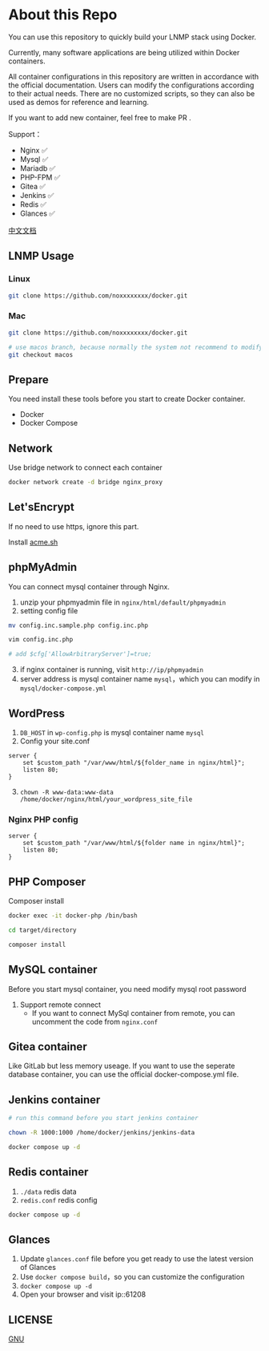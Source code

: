 # About this Repo

You can use this repository to quickly build your LNMP stack using Docker.

Currently, many software applications are being utilized within Docker containers.

All container configurations in this repository are written in accordance with the official documentation. Users can modify the configurations according to their actual needs. There are no customized scripts, so they can also be used as demos for reference and learning.

If you want to add new container, feel free to make PR .

Support：

- Nginx ✅
- Mysql ✅
- Mariadb ✅
- PHP-FPM ✅
- Gitea ✅
- Jenkins ✅
- Redis ✅
- Glances ✅

[中文文档](https://github.com/noxxxxxxxx/docker/blob/master/README_ZH_CN.md)

## LNMP Usage

### Linux

```bash
git clone https://github.com/noxxxxxxxx/docker.git
```

### Mac

```bash
git clone https://github.com/noxxxxxxxx/docker.git

# use macos branch, because normally the system not recommend to modify home directory, so we choose document directory
git checkout macos
```

## Prepare

You need install these tools before you start to create Docker container.

- Docker
- Docker Compose

## Network

Use bridge network to connect each container

```bash
docker network create -d bridge nginx_proxy
```

## Let'sEncrypt

If no need to use https, ignore this part.

Install [acme.sh](https://github.com/Neilpang/acme.sh)

## phpMyAdmin

You can connect mysql container through Nginx.

1. unzip your phpmyadmin file in `nginx/html/default/phpmyadmin`
2. setting config file

```bash
mv config.inc.sample.php config.inc.php

vim config.inc.php

# add $cfg['AllowArbitraryServer']=true;
```

3. if nginx container is running, visit `http://ip/phpmyadmin`
4. server address is mysql container name `mysql`，which you can modify in `mysql/docker-compose.yml`

## WordPress

1. `DB_HOST` in `wp-config.php` is mysql container name `mysql`
2. Config your site.conf

```nginx
server {
    set $custom_path "/var/www/html/${folder_name in nginx/html}";
    listen 80;
}
```

3. `chown -R www-data:www-data /home/docker/nginx/html/your_wordpress_site_file`

### Nginx PHP config

```nginx
server {
    set $custom_path "/var/www/html/${folder name in nginx/html}";
    listen 80;
}
```

## PHP Composer

Composer install

```bash
docker exec -it docker-php /bin/bash

cd target/directory

composer install
```

## MySQL container

Before you start mysql container, you need modify mysql root password

1. Support remote connect
   - If you want to connect MySql container from remote, you can uncomment the code from `nginx.conf`

## Gitea container

Like GitLab but less memory useage. If you want to use the seperate database container, you can use the official docker-compose.yml file.

## Jenkins container

```bash
# run this command before you start jenkins container

chown -R 1000:1000 /home/docker/jenkins/jenkins-data

docker compose up -d
```

## Redis container

1. `./data` redis data
2. `redis.conf` redis config

```bash
docker compose up -d
```

## Glances

1. Update `glances.conf` file before you get ready to use the latest version of Glances
2. Use `docker compose build`，so you can customize the configuration
3. `docker compose up -d`
4. Open your browser and visit ip::61208

## LICENSE

[GNU](http://www.gnu.org/licenses/gpl-3.0.html)
